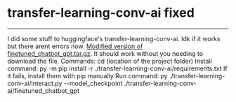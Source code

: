 # transfer-learning-conv-ai fixed
-------------------------------------------------------------------------------------------------------------------------------------------------------
I did some stuff to huggingface's transfer-learning-conv-ai. Idk if it works but there arent errors now.
[Modified version of finetuned_chatbot_gpt.tar.gz](https://www.dropbox.com/s/2bxlot6ghc498y8/finetuned_chatbot_gpt.tar.gz?dl=1). It should work without you needing to download the file.
Commands:
cd (location of the project folder)
Install command:
py -m pip install -r ./transfer-learning-conv-ai/requirements.txt
If it fails, install them with pip manually
Run command:
py ./transfer-learning-conv-ai/interact.py --model_checkpoint ./transfer-learning-conv-ai/finetuned_chatbot_gpt

